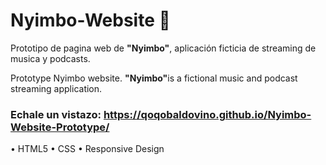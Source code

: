 # Nyimbo-Website 🔮
Prototipo de pagina web de <b>"Nyimbo"</b>, aplicación ficticia de streaming de musica y podcasts.

Prototype Nyimbo website. <b>"Nyimbo"</b>is a fictional music and podcast streaming application.

### Echale un vistazo: https://qoqobaldovino.github.io/Nyimbo-Website-Prototype/ 

• HTML5
• CSS
• Responsive Design

